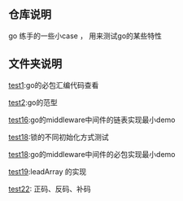 
## 仓库说明
go 练手的一些小case ， 用来测试go的某些特性
## 文件夹说明
[test1](./test1):go的必包汇编代码查看

[test2](./test2):go的范型

[test16](./test16):go的middleware中间件的链表实现最小demo

[test18](./test17):锁的不同初始化方式测试

[test18](./test18):go的middleware中间件的必包实现最小demo

[test19](./test19):leadArray 的实现

[test22](./test22): 正码、反码、补码
